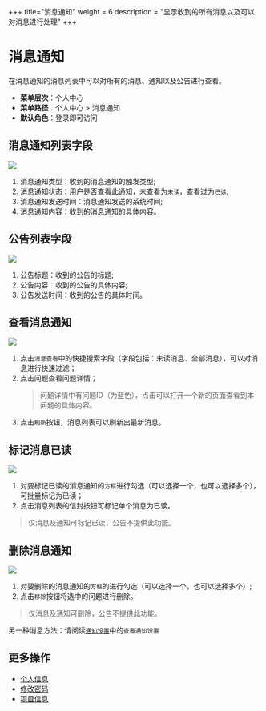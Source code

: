 ﻿+++
title="消息通知"
weight = 6
description = "显示收到的所有消息以及可以对消息进行处理"
+++

# 消息通知

在消息通知的消息列表中可以对所有的消息、通知以及公告进行查看。


- **菜单层次**：个人中心
- **菜单路径**：个人中心 > 消息通知
- **默认角色**：登录即可访问

## 消息通知列表字段

![ ](/docs/user-guide/system-configuration/person/img/message_notification_fields.png)

1. 消息通知类型：收到的消息通知的触发类型;
2. 消息通知状态：用户是否查看此通知，未查看为`未读`，查看过为`已读`;
3. 消息通知发送时间：消息通知发送的系统时间;
4. 消息通知内容：收到的消息通知的具体内容。

## 公告列表字段

![ ](/docs/user-guide/system-configuration/person/img/announcement_fields.png)

1. 公告标题：收到的公告的标题;
2. 公告内容：收到的公告的具体内容;
3. 公告发送时间：收到的公告的具体时间。   


## 查看消息通知

![ ](/docs/user-guide/system-configuration/person/img/message_notification_search.png)

1. 点击`消息查看`中的快捷搜索字段（字段包括：未读消息、全部消息），可以对消息进行快速过滤；
2. 点击问题查看问题详情；
     <blockquote class="note">
        问题详情中有问题ID（为蓝色），点击可以打开一个新的页面查看到本问题的具体内容。
    </blockquote>
3. 点击`刷新`按钮，消息列表可以刷新出最新消息。

## 标记消息已读

![ ](/docs/user-guide/system-configuration/person/img/message_read.png)

1. 对要标记已读的消息通知的`方框`进行勾选（可以选择一个，也可以选择多个），可批量标记为已读；
2. 点击消息列表的信封按钮可标记单个消息为已读。
<blockquote class="note">
        仅消息及通知可标记已读，公告不提供此功能。
    </blockquote>

## 删除消息通知
![ ](/docs/user-guide/system-configuration/person/img/message_delete.png)<br/>

1. 对要删除的消息通知的`方框`的进行勾选（可以选择一个，也可以选择多个）;
2. 点击`移除`按钮将选中的问题进行删除。
<blockquote class="note">
        仅消息及通知可删除，公告不提供此功能。
    </blockquote>
    
另一种消息方法：请阅读[`通知设置`](../../../agile/setup/message-notification_set)中的`查看通知设置`

## 更多操作
- [个人信息](../information)
- [修改密码](../secret_change)
- [项目信息](../role-info)

